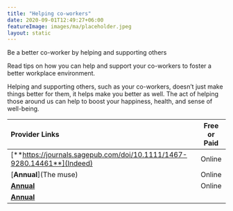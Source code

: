 ```yaml
---
title: "Helping co-workers"
date: 2020-09-01T12:49:27+06:00
featureImage: images/ma/placeholder.jpeg
layout: static
---
```


Be a better co-worker by helping and supporting others

Read tips on how you can help and support your co-workers to foster a better workplace environment.

Helping and supporting others, such as your co-workers, doesn’t just make things better for them, it helps make you better as well. The act of helping those around us can help to boost your happiness, health, and sense of well-being.

| Provider Links      | Free or Paid  |  
| :-----------          | :--------------:      |  
| [**https://journals.sagepub.com/doi/10.1111/1467-9280.14461**](Indeed) | Online | 
| [**Annual**](The muse) | Online | 
| [**Annual**](Indeed) | Online | 
| [**Annual**]() |  | 
  

<br/><br/>







